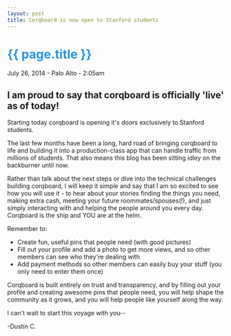 ```yaml
---
layout: post
title: Corqboard is now open to Stanford students
---
```


<span id="blogPostsTitle" style="color:#2793e6;margin:0;">{{ page.title }}</span>
================

<p class="meta thinnerLighter">July 26, 2014 - Palo Alto - 2:05am</p>

I am proud to say that corqboard is officially 'live' as of today!
------------------------------------------------------------------

Starting today corqboard is opening it's doors exclusively to Stanford students.

The last few months have been a long, hard road of bringing corqboard to life and building it into a production-class app that can handle traffic from millions of students. That also means this blog has been sitting idley on the backburner until now. 


Rather than talk about the next steps or dive into the technical challenges building corqboard, I will keep it simple and say that I am so excited to see how you will use it - to hear about your stories finding the things you need, making extra cash, meeting your future roommates/spouses(!), and just simply interacting with and helping the people around you every day. Corqboard is the ship and YOU are at the helm.

Remember to:

- Create fun, useful pins that people need (with good pictures)
- Fill out your profile and add a photo to get more views, and so other members can see who they're dealing with
- Add payment methods so other members can easily buy your stuff (you only need to enter them once)

Corqboard is built entirely on trust and transparency, and by filling out your profile and creating awesome pins that people need, you will help shape the community as it grows, and you will help people like yourself along the way.

I can't wait to start this voyage with you--

-Dustin C.
